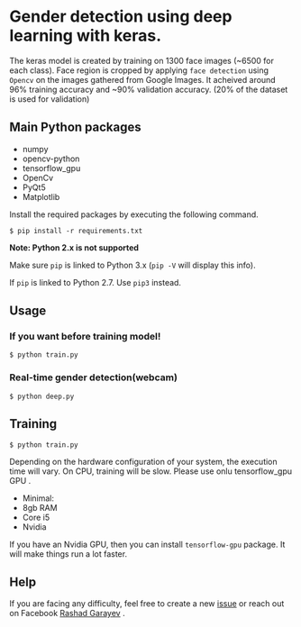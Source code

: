 # Gender detection using deep learning with keras.
The keras model is created by training  on 1300 face images (~6500 for each class). Face region is cropped by applying `face detection` using `Opencv` on the images gathered from Google Images. It acheived around 96% training accuracy and ~90% validation accuracy. (20% of the dataset is used for validation)



## Main Python packages
* numpy
* opencv-python
* tensorflow_gpu
* OpenCv
* PyQt5
* Matplotlib


Install the required packages by executing the following command.

`$ pip install -r requirements.txt`

**Note: Python 2.x is not supported** 

Make sure `pip` is linked to Python 3.x  (`pip -V` will display this info).

If `pip` is linked to Python 2.7. Use `pip3` instead. 



## Usage

### If you want before training model!
`$ python train.py`

### Real-time gender detection(webcam)

`$ python deep.py`



## Training
`$ python train.py`




Depending on the hardware configuration of your system, the execution time will vary. On CPU, training will be slow. Please use onlu tensorflow_gpu  GPU .

- Minimal:
- 8gb RAM
- Core i5
- Nvidia

If you have an Nvidia GPU, then you can install `tensorflow-gpu` package. It will make things run a lot faster.

## Help
If you are facing any difficulty, feel free to create a new [issue](https://github.com/RashadGarayev/genderDetectionKeras/issues) or reach out on Facebook [Rashad Garayev](https://www.facebook.com/fly.trion) .
